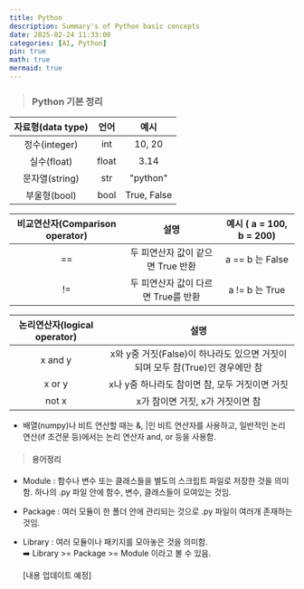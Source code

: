 ```yaml
---
title: Python
description: Summary's of Python basic concepts
date: 2025-02-24 11:33:00
categories: [AI, Python]
pin: true
math: true
mermaid: true
---
```

> ### Python 기본 정리

| 자료형(data type) | 언어  |    예시     |
| :---------------: | :---: | :---------: |
|   정수(integer)   |  int  |   10, 20    |
|    실수(float)    | float |    3.14     |
|  문자열(string)   |  str  |  "python"   |
|   부울형(bool)    | bool  | True, False |

| 비교연산자(Comparison operator)| 설명 | 예시 ( a = 100, b = 200)|
| :---: | :---: | :---:|
| == | 두 피연산자 값이 같으면 True 반환| a == b 는 False|
|!=| 두 피연산자 값이 다르면 True를 반환| a != b 는 True|

|논리연산자(logical operator)| 설명 |
| :---: | :---: |
| x and y | x와 y중 거짓(False)이 하나라도 있으면 거짓이 되며 모두 참(True)인 경우에만 참|
| x or y| x나 y중 하나라도 참이면 참, 모두 거짓이면 거짓|
|not x| x가 참이면 거짓, x가 거짓이면 참|

- 배열(numpy)나 비트 연산할 때는 &, |인 비트 연산자를 사용하고, 일반적인 논리 연산(if 조건문 등)에서는 논리 연산자 and, or 등을 사용함.

> #### 용어정리
- Module : 함수나 변수 또는 클래스들을 별도의 스크립트 파일로 저장한 것을 의미함. 하나의 .py 파일 안에 함수, 변수, 클래스들이 모여있는 것임.
- Package :  여러 모듈이 한 폴더 안에 관리되는 것으로 .py 파일이 여러개 존재하는 것임.
- Library : 여러 모듈이나 패키지를 모아놓은 것을 의미함.   
  ➡️   Library >= Package >= Module 이라고 볼 수 있음.


  [내용 업데이트 예정]